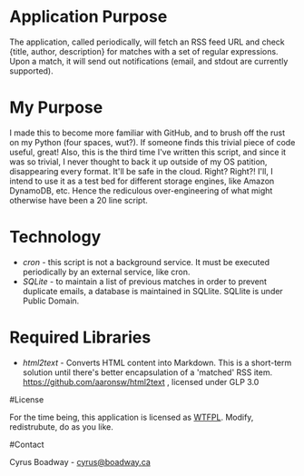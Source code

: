 # Application Purpose

The application, called periodically, will fetch an RSS feed URL and check
{title, author, description} for matches with a set of regular expressions.
Upon a match, it will send out notifications (email, and stdout are currently
supported).

# My Purpose

I made this to become more familiar with GitHub, and to brush off the rust
on my Python (four spaces, wut?). If someone finds this trivial piece of code
useful, great! Also, this is the third time I've written this script, and
since it was so trivial, I never thought to back it up outside of my OS
patition, disappearing every format. It'll be safe in the cloud. Right? Right?!
I'll, I intend to use it as a test bed for different storage engines, like
Amazon DynamoDB, etc. Hence the rediculous over-engineering of what might
otherwise have been a 20 line script.

# Technology

- _cron_ - this script is not a background service. It must be executed
         periodically by an external service, like cron.
- _SQLite_ - to maintain a list of previous matches in order to prevent
           duplicate emails, a database is maintained in SQLlite. SQLlite
           is under Public Domain.

# Required Libraries

- _html2text_ - Converts HTML content into Markdown. This is a short-term
			  solution until there's better encapsulation of a 'matched' RSS
			  item. https://github.com/aaronsw/html2text , licensed
			  under GLP 3.0

#License

For the time being, this application is licensed as
[WTFPL](https://en.wikipedia.org/wiki/WTFPL). Modify, redistrubute, do as you
like.

#Contact

Cyrus Boadway - cyrus@boadway.ca